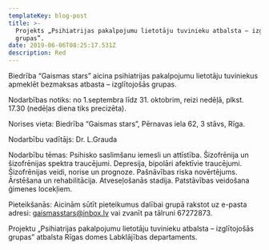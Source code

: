 ```yaml
---
templateKey: blog-post
title: >-
  Projekts „Psihiatrijas pakalpojumu lietotāju tuvinieku atbalsta – izglītojošās
  grupas”.
date: 2019-06-06T08:25:17.531Z
description: Red
---
```

Biedrība “Gaismas stars” aicina psihiatrijas pakalpojumu lietotāju tuviniekus apmeklēt bezmaksas atbasta – izglītojošās grupas.

Nodarbības notiks: no 1.septembra līdz 31. oktobrim, reizi nedēļā, plkst. 17.30 (nedēļas diena tiks precizēta).

Norises vieta: Biedrība “Gaismas stars”, Pērnavas iela 62, 3 stāvs, Rīga.

Nodarbību vadītājs: Dr. L.Grauda

Nodarbību tēmas: Psihisko saslimšanu iemesli un attīstība. Šizofrēnija un šizofrēnijas spektra traucējumi. Depresija, bipolāri afektīvie traucējumi. Šizofrēnijas veidi, norise un prognoze. Pašnāvības riska novērtējums. Ārstēšana un rehabilitācija. Atveseļošanās stadija. Patstāvības veidošana ģimenes locekļiem.

Pieteikšanās: Aicinām sūtīt pieteikumus dalībai grupā rakstot uz e-pasta adresi: gaismasstars@inbox.lv vai zvanīt pa tālruni 67272873.

Projektu „Psihiatrijas pakalpojumu lietotāju tuvinieku atbalsta – izglītojošās grupas” atbalsta Rīgas domes Labklājības departaments.
